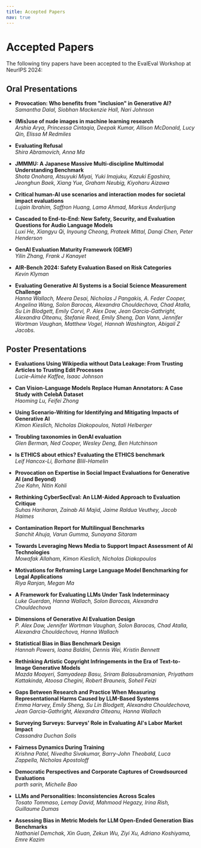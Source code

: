 ```yaml
---
title: Accepted Papers
nav: true
---
```


# Accepted Papers

The following tiny papers have been accepted to the EvalEval Workshop at NeurIPS 2024:

## Oral Presentations

* **Provocation: Who benefits from "inclusion" in Generative AI?**  
  *Samantha Dalal, Siobhan Mackenzie Hall, Nari Johnson*

* **(Mis)use of nude images in machine learning research**  
  *Arshia Arya, Princessa Cintaqia, Deepak Kumar, Allison McDonald, Lucy Qin, Elissa M Redmiles*

* **Evaluating Refusal**  
  *Shira Abramovich, Anna Ma*

* **JMMMU: A Japanese Massive Multi-discipline Multimodal Understanding Benchmark**  
  *Shota Onohara, Atsuyuki Miyai, Yuki Imajuku, Kazuki Egashira, Jeonghun Baek, Xiang Yue, Graham Neubig, Kiyoharu Aizawa*

* **Critical human-AI use scenarios and interaction modes for societal impact evaluations**  
  *Lujain Ibrahim, Saffron Huang, Lama Ahmad, Markus Anderljung*

* **Cascaded to End-to-End: New Safety, Security, and Evaluation Questions for Audio Language Models**  
  *Luxi He, Xiangyu Qi, Inyoung Cheong, Prateek Mittal, Danqi Chen, Peter Henderson*

* **GenAI Evaluation Maturity Framework (GEMF)**  
  *Yilin Zhang, Frank J Kanayet*

* **AIR-Bench 2024: Safety Evaluation Based on Risk Categories**  
  *Kevin Klyman*

* **Evaluating Generative AI Systems is a Social Science Measurement Challenge**  
  *Hanna Wallach, Meera Desai, Nicholas J Pangakis, A. Feder Cooper, Angelina Wang, Solon Barocas, Alexandra Chouldechova, Chad Atalla, Su Lin Blodgett, Emily Corvi, P. Alex Dow, Jean Garcia-Gathright, Alexandra Olteanu, Stefanie Reed, Emily Sheng, Dan Vann, Jennifer Wortman Vaughan, Matthew Vogel, Hannah Washington, Abigail Z Jacobs.*

## Poster Presentations

* **Evaluations Using Wikipedia without Data Leakage: From Trusting Articles to Trusting Edit Processes**  
  *Lucie-Aimée Kaffee, Isaac Johnson*

* **Can Vision-Language Models Replace Human Annotators: A Case Study with CelebA Dataset**  
  *Haoming Lu, Feifei Zhong*

* **Using Scenario-Writing for Identifying and Mitigating Impacts of Generative AI**  
  *Kimon Kieslich, Nicholas Diakopoulos, Natali Helberger*

* **Troubling taxonomies in GenAI evaluation**  
  *Glen Berman, Ned Cooper, Wesley Deng, Ben Hutchinson*

* **Is ETHICS about ethics? Evaluating the ETHICS benchmark**  
  *Leif Hancox-Li, Borhane Blili-Hamelin*

* **Provocation on Expertise in Social Impact Evaluations for Generative AI (and Beyond)**  
  *Zoe Kahn, Nitin Kohli*

* **Rethinking CyberSecEval: An LLM-Aided Approach to Evaluation Critique**  
  *Suhas Hariharan, Zainab Ali Majid, Jaime Raldua Veuthey, Jacob Haimes*

* **Contamination Report for Multilingual Benchmarks**  
  *Sanchit Ahuja, Varun Gumma, Sunayana Sitaram*

* **Towards Leveraging News Media to Support Impact Assessment of AI Technologies**  
  *Mowafak Allaham, Kimon Kieslich, Nicholas Diakopoulos*

* **Motivations for Reframing Large Language Model Benchmarking for Legal Applications**  
  *Riya Ranjan, Megan Ma*

* **A Framework for Evaluating LLMs Under Task Indeterminacy**  
  *Luke Guerdan, Hanna Wallach, Solon Barocas, Alexandra Chouldechova*

* **Dimensions of Generative AI Evaluation Design**  
  *P. Alex Dow, Jennifer Wortman Vaughan, Solon Barocas, Chad Atalla, Alexandra Chouldechova, Hanna Wallach*

* **Statistical Bias in Bias Benchmark Design**  
  *Hannah Powers, Ioana Baldini, Dennis Wei, Kristin Bennett*

* **Rethinking Artistic Copyright Infringements in the Era of Text-to-Image Generative Models**  
  *Mazda Moayeri, Samyadeep Basu, Sriram Balasubramanian, Priyatham Kattakinda, Atoosa Chegini, Robert Brauneis, Soheil Feizi*

* **Gaps Between Research and Practice When Measuring Representational Harms Caused by LLM-Based Systems**  
  *Emma Harvey, Emily Sheng, Su Lin Blodgett, Alexandra Chouldechova, Jean Garcia-Gathright, Alexandra Olteanu, Hanna Wallach*

* **Surveying Surveys: Surveys' Role in Evaluating AI's Labor Market Impact**  
  *Cassandra Duchan Solis*

* **Fairness Dynamics During Training**  
  *Krishna Patel, Nivedha Sivakumar, Barry-John Theobald, Luca Zappella, Nicholas Apostoloff*

* **Democratic Perspectives and Corporate Captures of Crowdsourced Evaluations**  
  *parth sarin, Michelle Bao*

* **LLMs and Personalities: Inconsistencies Across Scales**  
  *Tosato Tommaso, Lemay David, Mahmood Hegazy, Irina Rish, Guillaume Dumas*

* **Assessing Bias in Metric Models for LLM Open-Ended Generation Bias Benchmarks**  
  *Nathaniel Demchak, Xin Guan, Zekun Wu, Ziyi Xu, Adriano Koshiyama, Emre Kazim*
